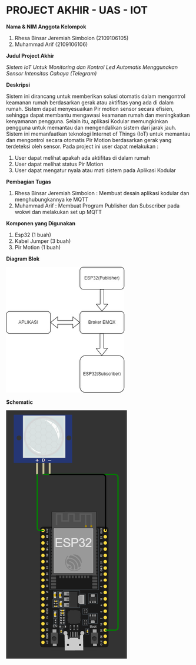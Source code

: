 # PROJECT AKHIR - UAS - IOT

**Nama & NIM Anggota Kelompok**

1. Rhesa Binsar Jeremiah Simbolon 	(2109106105)
2. Muhammad Arif 	(2109106106)


**Judul Project Akhir**

_Sistem IoT Untuk Monitoring dan Kontrol Led Automatis Menggunakan Sensor Intensitas Cahaya (Telegram)_


**Deskripsi**

Sistem ini dirancang untuk memberikan solusi otomatis dalam mengontrol keamanan rumah berdasarkan gerak atau aktifitas yang ada di dalam rumah. Sistem dapat menyesuaikan Pir motion sensor secara efisien, sehingga dapat membantu mengawasi keamanan rumah dan meningkatkan kenyamanan pengguna. Selain itu, aplikasi Kodular memungkinkan pengguna untuk memantau dan mengendalikan sistem dari jarak jauh. Sistem ini memanfaatkan teknologi Internet of Things (IoT) untuk memantau dan mengontrol secara otomatis Pir Motion berdasarkan gerak yang terdeteksi oleh sensor. Pada project ini user dapat melakukan :
1. User dapat melihat apakah ada aktifitas di dalam rumah
2. User dapat melihat status Pir Motion
3. User dapat mengatur nyala atau mati sistem pada Aplikasi Kodular


**Pembagian Tugas**

1. Rhesa Binsar Jeremiah Simbolon 	: Membuat desain aplikasi kodular dan menghubungkannya ke MQTT
2. Muhammad Arif 	: Membuat Program Publisher dan Subscriber pada wokwi dan melakukan set up MQTT


**Komponen yang Digunakan**

1. Esp32 (1 buah)
2. Kabel Jumper (3 buah)
3. Pir Motion (1 buah)


**Diagram Blok**

<img src="Diagram Blok.jpg">

**Schematic**

<img src="Schema Projek.png">
